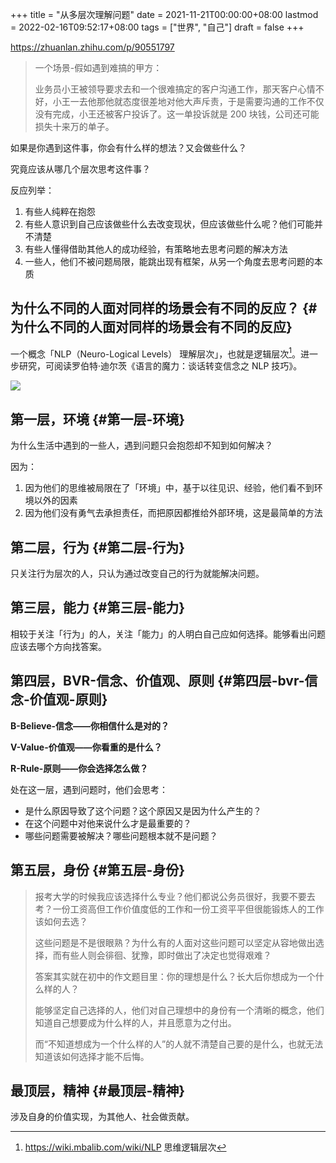 +++
title = "从多层次理解问题"
date = 2021-11-21T00:00:00+08:00
lastmod = 2022-02-16T09:52:17+08:00
tags = ["世界", "自己"]
draft = false
+++

<https://zhuanlan.zhihu.com/p/90551797>

> 一个场景-假如遇到难搞的甲方：
>
> 业务员小王被领导要求去和一个很难搞定的客户沟通工作，那天客户心情不好，小王一去他那他就态度很差地对他大声斥责，于是需要沟通的工作不仅没有完成，小王还被客户投诉了。这一单投诉就是 200 块钱，公司还可能损失十来万的单子。

如果是你遇到这件事，你会有什么样的想法？又会做些什么？

究竟应该从哪几个层次思考这件事？

反应列举：

1.  有些人纯粹在抱怨
2.  有些人意识到自己应该做些什么去改变现状，但应该做些什么呢？他们可能并不清楚
3.  有些人懂得借助其他人的成功经验，有策略地去思考问题的解决方法
4.  一些人，他们不被问题局限，能跳出现有框架，从另一个角度去思考问题的本质


## 为什么不同的人面对同样的场景会有不同的反应？ {#为什么不同的人面对同样的场景会有不同的反应}

一个概念「NLP（Neuro-Logical Levels） 理解层次」，也就是逻辑层次[^fn:1]。进一步研究，可阅读罗伯特·迪尔茨《语言的魔力：谈话转变信念之 NLP 技巧》。

![](/understand-problem-from-multi-level.jpg "")


## 第一层，环境 {#第一层-环境}

为什么生活中遇到的一些人，遇到问题只会抱怨却不知到如何解决？

因为：

1.  因为他们的思维被局限在了「环境」中，基于以往见识、经验，他们看不到环境以外的因素
2.  因为他们没有勇气去承担责任，而把原因都推给外部环境，这是最简单的方法


## 第二层，行为 {#第二层-行为}

只关注行为层次的人，只认为通过改变自己的行为就能解决问题。


## 第三层，能力 {#第三层-能力}

相较于关注「行为」的人，关注「能力」的人明白自己应如何选择。能够看出问题应该去哪个方向找答案。


## 第四层，BVR-信念、价值观、原则 {#第四层-bvr-信念-价值观-原则}

**B-Believe-信念——你相信什么是对的？**

**V-Value-价值观——你看重的是什么？**

**R-Rule-原则——你会选择怎么做？**

处在这一层，遇到问题时，他们会思考：

-   是什么原因导致了这个问题？这个原因又是因为什么产生的？
-   在这个问题中对他来说什么才是最重要的？
-   哪些问题需要被解决？哪些问题根本就不是问题？


## 第五层，身份 {#第五层-身份}

> 报考大学的时候我应该选择什么专业？他们都说公务员很好，我要不要去考？一份工资高但工作价值度低的工作和一份工资平平但很能锻炼人的工作该如何去选？
>
> 这些问题是不是很眼熟？为什么有的人面对这些问题可以坚定从容地做出选择，而有些人则会徘徊、犹豫，即时做出了决定也觉得艰难？
>
> 答案其实就在初中的作文题目里：你的理想是什么？长大后你想成为一个什么样的人？
>
> 能够坚定自己选择的人，他们对自己理想中的身份有一个清晰的概念，他们知道自己想要成为什么样的人，并且愿意为之付出。
>
> 而“不知道想成为一个什么样的人”的人就不清楚自己要的是什么，也就无法知道该如何选择才能不后悔。


## 最顶层，精神 {#最顶层-精神}

涉及自身的价值实现，为其他人、社会做贡献。

[^fn:1]: <https://wiki.mbalib.com/wiki/NLP> 思维逻辑层次